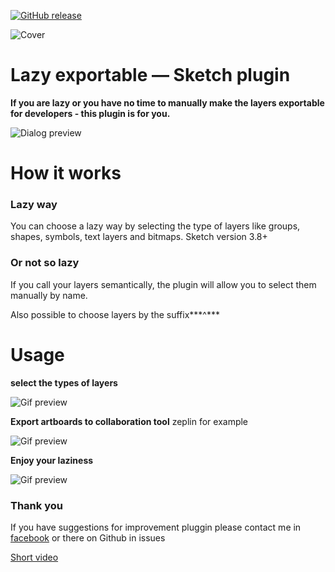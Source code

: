 [![GitHub release](https://img.shields.io/badge/release-2.0-orange.svg)](https://github.com/PavelLaptev/Lazy-Exportable---sketch-plugin/releases)

![Cover](https://dl.dropboxusercontent.com/s/saot0qre0x9rtys/cover.png?dl=0)
# Lazy exportable — Sketch plugin

**If you are lazy or you have no time to manually make the layers exportable for developers - this plugin is for you.**

![Dialog preview](https://dl.dropboxusercontent.com/s/o2d4iv3bgmsitq1/windows.jpg?dl=0)

# How it works
### Lazy way
You can choose a lazy way by selecting the type of layers like groups, shapes, symbols, text layers and bitmaps. Sketch version 3.8+

### Or not so lazy
If you call your layers semantically, the plugin will allow you to select them manually by name. 

Also possible to choose layers by the suffix***^***



# Usage
**select the types of layers**

![Gif preview](https://dl.dropboxusercontent.com/s/8v7rfyrforcjlfr/type-choice-two.gif?dl=0)

**Export artboards to collaboration tool** zeplin for example

![Gif preview](https://dl.dropboxusercontent.com/s/ivsx8ijk4dlis3n/export-artboard.gif?dl=0)

**Enjoy your laziness**

![Gif preview](https://dl.dropboxusercontent.com/s/0lv1iknwpm1nvk0/zeplin-action.gif?dl=0)


### Thank you
If you have suggestions for improvement pluggin please contact me in [facebook](https://www.facebook.com/pavel.laptev.94) or there on Github in issues

[Short video](https://www.youtube.com/watch?v=dgXov5xauJY)